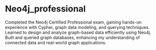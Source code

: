 # Neo4j_professional
Completed the Neo4j Certified Professional exam, gaining hands-on experience with Cypher, graph data modeling, and querying techniques. Learned to design and analyze graph-based data efficiently using Neo4j. Built and queried graph databases, enhancing my understanding of connected data and real-world graph applications.
